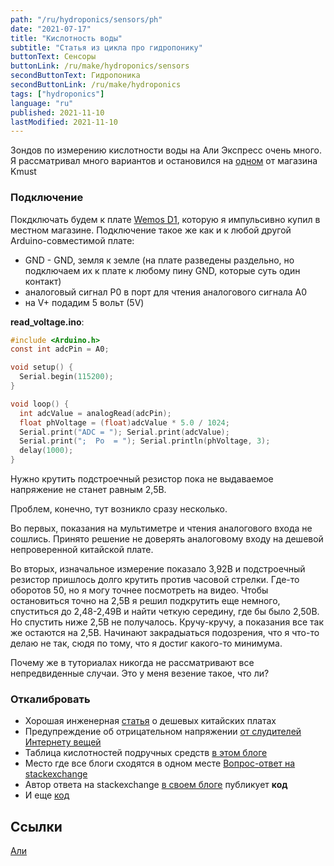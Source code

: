 ```yaml
---
path: "/ru/hydroponics/sensors/ph"
date: "2021-07-17"
title: "Кислотность воды"
subtitle: "Статья из цикла про гидропонику"
buttonText: Сенсоры
buttonLink: /ru/make/hydroponics/sensors
secondButtonText: Гидропоника
secondButtonLink: /ru/make/hydroponics
tags: ["hydroponics"]
language: "ru"
published: 2021-11-10
lastModified: 2021-11-10
---
```


Зондов по измерению кислотности воды на Али Экспресс очень много. Я рассматривал много вариантов и остановился на [одном](https://s.click.aliexpress.com/e/_9Rk02I) от магазина Kmust

### Подключение

Покдключать будем к плате [Wemos D1](/ru/hardware/wemos-d1), которую я импульсивно купил в местном магазине. 
Подключение такое же как и к любой другой Arduino-совместимой плате:

- GND - GND, земля к земле (на плате разведены раздельно, но подключаем их к плате к любому пину GND, которые суть один контакт)
- аналоговый сигнал P0 в порт для чтения аналогового сигнала A0
- на V+ подадим 5 вольт (5V)



**read_voltage.ino**:
```c
#include <Arduino.h>
const int adcPin = A0;

void setup() {
  Serial.begin(115200);
}

void loop() {
  int adcValue = analogRead(adcPin);
  float phVoltage = (float)adcValue * 5.0 / 1024;
  Serial.print("ADC = "); Serial.print(adcValue);
  Serial.print(";  Po  = "); Serial.println(phVoltage, 3);
  delay(1000);
}
```

Нужно крутить подстроечный резистор пока не выдаваемое напряжение не станет равным 2,5В.

Проблем, конечно, тут возникло сразу несколько. 

Во первых, показания на мультиметре и чтения аналогового входа не сошлись. Принято решение не доверять аналоговому входу на дешевой непроверенной китайской плате.

Во вторых, изначальное измерение показало 3,92В и подстроечный резистор пришлось долго крутить против часовой стрелки. Где-то оборотов 50, но я могу точнее посмотреть на видео. Чтобы остановиться точно на 2,5В я решил подкрутить еще немного, спуститься до 2,48-2,49В и найти четкую середину, где бы было 2,50В. Но спустить ниже 2,5В не получалось. Кручу-кручу, а показания все так же остаются на 2,5В. Начинают закрадыаться подозрения, что я что-то делаю не так, сюдя по тому, что я достиг какого-то минимума.

Почему же в туториалах никогда не рассматривают все непредвиденные случаи. Это у меня везение такое, что ли?

### Откалибровать

- Хорошая инженерная [статья](https://www.e-tinkers.com/2019/11/measure-ph-with-a-low-cost-arduino-ph-sensor-board/) о дешевых китайских платах
- Предупреждение об отрицательном напряжении [от слудителей Интернету вещей](https://cimpleo.com/blog/simple-arduino-ph-meter/)
- Таблица кислотностей подручных средств [в этом блоге](https://scidle.com/how-to-use-a-ph-sensor-with-arduino/)
- Место где все блоги сходятся в одном месте [Вопрос-ответ на stackexchange](https://raspberrypi.stackexchange.com/questions/96653/ph-4502c-ph-sensor-calibration-and-adc-using-mcp3008-pcf8591-and-ads1115)
- Автор ответа на stackexchange [в своем блоге](https://tlfong01.blog/2019/04/26/ph-4502c-ph-meter-calibration-notes/) публикует **код**
- И еще [код](https://wiki.dfrobot.com/PH_meter_SKU__SEN0161_)


## Ссылки

[Али](https://s.click.aliexpress.com/e/_9Rk02I)